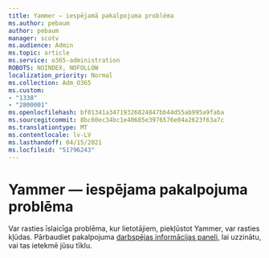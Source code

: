 ```yaml
---
title: Yammer — iespējamā pakalpojuma problēma
ms.author: pebaum
author: pebaum
manager: scotv
ms.audience: Admin
ms.topic: article
ms.service: o365-administration
ROBOTS: NOINDEX, NOFOLLOW
localization_priority: Normal
ms.collection: Adm_O365
ms.custom:
- "1338"
- "2800001"
ms.openlocfilehash: bf01341a34719326824847bb44d55ab995a9faba
ms.sourcegitcommit: 8bc60ec34bc1e40685e3976576e04a2623f63a7c
ms.translationtype: MT
ms.contentlocale: lv-LV
ms.lasthandoff: 04/15/2021
ms.locfileid: "51796243"
---
```

# <a name="yammer---possible-service-issue"></a>Yammer — iespējama pakalpojuma problēma

Var rasties īslaicīga problēma, kur lietotājiem, piekļūstot Yammer, var rasties kļūdas. Pārbaudiet pakalpojuma [darbspējas informācijas paneli,](https://admin.microsoft.com/AdminPortal/Home#/servicehealth) lai uzzinātu, vai tas ietekmē jūsu tīklu.
